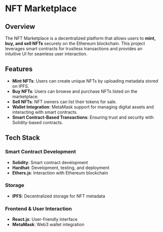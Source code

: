 # NFT Marketplace

## Overview

The NFT Marketplace is a decentralized platform that allows users to **mint, buy, and sell NFTs** securely on the Ethereum blockchain. This project leverages smart contracts for trustless transactions and provides an intuitive UI for seamless user interaction.

## Features

- **Mint NFTs**: Users can create unique NFTs by uploading metadata stored on IPFS.
- **Buy NFTs**: Users can browse and purchase NFTs listed on the marketplace.
- **Sell NFTs**: NFT owners can list their tokens for sale.
- **Wallet Integration**: MetaMask support for managing digital assets and interacting with smart contracts.
- **Smart Contract-Based Transactions**: Ensuring trust and security with Solidity-based contracts.

## Tech Stack

### **Smart Contract Development**

- **Solidity**: Smart contract development
- **Hardhat**: Development, testing, and deployment
- **Ethers.js**: Interaction with Ethereum blockchain

### **Storage**

- **IPFS**: Decentralized storage for NFT metadata

### **Frontend & User Interaction**

- **React.js**: User-friendly interface
- **MetaMask**: Web3 wallet integration
